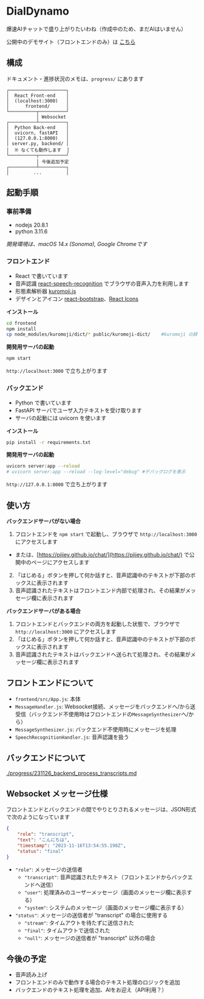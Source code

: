 # DialDynamo
爆速AIチャットで盛り上がりたいわね（作成中のため、まだAIはいません）

公開中のデモサイト（フロントエンドのみ）は [こちら](https://piijey.github.io/chat/)

## 構成
ドキュメント・進捗状況のメモは、`progress/` にあります
```
┌─────────────────────┐
│  React Front-end    │
│  (localhost:3000)   │
│      frontend/      │
└──────────┬──────────┘
           │ Websocket
┌──────────┴──────────┐
│  Python Back-end    │
│  uvicorn, fastAPI   │
│  (127.0.0.1:8000)   │
│ server.py, backend/ │
│  ※ なくても動作します  │
└──────────┬──────────┘
           │ 今後追加予定
┌──────────┴──────────┐
│         ...         │
```

## 起動手順
### 事前準備
- nodejs    20.8.1
- python    3.11.6

*開発環境は、macOS 14.x (Sonoma), Google Chromeです*

### フロントエンド
- React で書いています
- 音声認識 [react-speech-recognition](https://www.npmjs.com/package/react-speech-recognition) でブラウザの音声入力を利用します
- 形態素解析器 [kuromoji.js](https://github.com/takuyaa/kuromoji.js)
- デザインとアイコン [react-bootstrap](https://react-bootstrap.netlify.app/)、[React Icons](https://react-icons.github.io/react-icons/)

**インストール**
```sh
cd frontend
npm install
cp node_modules/kuromoji/dict/* public/kuromoji-dict/    #kuromoji の辞書をコピー
```

**開発用サーバの起動**
```sh
npm start
```
`http://localhost:3000` で立ち上がります

### バックエンド
- Python で書いています
- FastAPI サーバでユーザ入力テキストを受け取ります
- サーバの起動には uvicorn を使います

**インストール**
```sh
pip install -r requirements.txt
```

**開発用サーバの起動**
```sh
uvicorn server:app --reload
# uvicorn server:app --reload --log-level="debug" #デバッグログを表示
```
`http://127.0.0.1:8000` で立ち上がります


## 使い方
**バックエンドサーバがない場合**
1. フロントエンドを `npm start` で起動し、ブラウザで `http://localhost:3000` にアクセスします
- または、[https://piijey.github.io/chat/](https://piijey.github.io/chat/) で公開中のページにアクセスします
2. 「はじめる」ボタンを押して何か話すと、音声認識中のテキストが下部のボックスに表示されます
3. 音声認識されたテキストはフロントエンド内部で処理され、その結果がメッセージ欄に表示されます

**バックエンドサーバがある場合**
1. フロントエンドとバックエンドの両方を起動した状態で、ブラウザで `http://localhost:3000` にアクセスします
2. 「はじめる」ボタンを押して何か話すと、音声認識中のテキストが下部のボックスに表示されます
3. 音声認識されたテキストはバックエンドへ送られて処理され、その結果がメッセージ欄に表示されます

## フロントエンドについて
- `frontend/src/App.js`: 本体
- `MessageHandler.js`: Websocket接続、メッセージをバックエンドへ/から送受信（バックエンド不使用時はフロントエンドの`MessageSynthesizer`へ/から）
- `MessageSynthesizer.js`: バックエンド不使用時にメッセージを処理
- `SpeechRecognitionHandler.js`: 音声認識を扱う

## バックエンドについて
[./progress/231126_backend_process_transcripts.md](./progress/231126_backend_process_transcripts.md)

## Websocket メッセージ仕様
フロントエンドとバックエンドの間でやりとりされるメッセージは、JSON形式で次のようになっています
```json
{
    "role": "transcript",
    "text": "こんにちは",
    "timestamp": "2023-11-16T13:54:55.198Z",
    "status": "final"
}
```
- `"role"`: メッセージの送信者
    - `"transcript"`: 音声認識されたテキスト（フロントエンドからバックエンドへ送信）
    - `"user"`: 処理済みのユーザーメッセージ（画面のメッセージ欄に表示する）
    - `"system"`: システムのメッセージ（画面のメッセージ欄に表示する）
- `"status"`: メッセージの送信者が "transcript" の場合に使用する
    - `"stream"`: タイムアウトを待たずに送信された
    - `"final"`: タイムアウトで送信された
    - `"null"`: メッセージの送信者が "transcript" 以外の場合

## 今後の予定
- 音声読み上げ
- フロントエンドのみで動作する場合のテキスト処理のロジックを追加
- バックエンドのテキスト処理を追加、AIをお迎え（API利用？）
